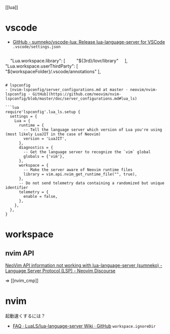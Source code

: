 [[lua]]

# vscode
- [GitHub - sumneko/vscode-lua: Release lua-language-server for VSCode](https://github.com/sumneko/vscode-lua)
`.vscode/settings.json`
	```json
    "Lua.workspace.library": [
        "${3rd}/lovr/library"
    ],
    "Lua.workspace.userThirdParty": [
        "${workspaceFolder}/.vscode/annotations"
    ],
```

# lspconfig
- [nvim-lspconfig/server_configurations.md at master · neovim/nvim-lspconfig · GitHub](https://github.com/neovim/nvim-lspconfig/blob/master/doc/server_configurations.md#lua_ls)

```lua
require'lspconfig'.lua_ls.setup {
  settings = {
    Lua = {
      runtime = {
        -- Tell the language server which version of Lua you're using (most likely LuaJIT in the case of Neovim)
        version = 'LuaJIT',
      },
      diagnostics = {
        -- Get the language server to recognize the `vim` global
        globals = {'vim'},
      },
      workspace = {
        -- Make the server aware of Neovim runtime files
        library = vim.api.nvim_get_runtime_file("", true),
      },
      -- Do not send telemetry data containing a randomized but unique identifier
      telemetry = {
        enable = false,
      },
    },
  },
}
```

# workspace
## nvim API
[NeoVim API information not working with lua-language-server (sumneko) - Language Server Protocol (LSP) - Neovim Discourse](https://neovim.discourse.group/t/neovim-api-information-not-working-with-lua-language-server-sumneko/2162)

=> [[nvim_cmp]]

# nvim
起動速くするには？
- [FAQ · LuaLS/lua-language-server Wiki · GitHub](https://github.com/LuaLS/lua-language-server/wiki/FAQ#how-can-i-improve-startup-speeds)
 `workspace.ignoreDir`
 
